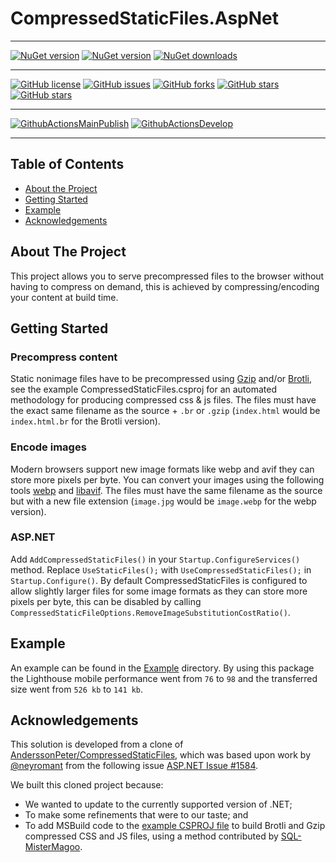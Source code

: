 # CompressedStaticFiles.AspNet


---



[![NuGet version](https://img.shields.io/nuget/v/CompressedStaticFiles.AspNetCore?logo=nuget&label=nuget%20version&style=flat-square)](https://www.nuget.org/packages/CompressedStaticFiles.AspNetCore/)
[![NuGet version](https://img.shields.io/nuget/vpre/CompressedStaticFiles.AspNetCore?logo=nuget&label=nuget%20pre-release&style=flat-square)](https://www.nuget.org/packages/CompressedStaticFiles.AspNetCore/)
[![NuGet downloads](https://img.shields.io/nuget/dt/CompressedStaticFiles.AspNetCore?logo=nuget&label=nuget%20downloads&style=flat-square)](https://www.nuget.org/packages/CompressedStaticFiles.AspNetCore/)


---


[![GitHub license](https://img.shields.io/badge/license-Apache%202-blue.svg)](https://raw.githubusercontent.com/material-blazor/CompressedStaticFiles.AspNetCore/main/LICENSE)
[![GitHub issues](https://img.shields.io/github/issues/Material-Blazor/CompressedStaticFiles.AspNetCore?logo=github&style=flat-square)](https://github.com/Material-Blazor/CompressedStaticFiles.AspNetCore/issues)
[![GitHub forks](https://img.shields.io/github/forks/Material-Blazor/CompressedStaticFiles.AspNetCore?logo=github&style=flat-square)](https://github.com/Material-Blazor/CompressedStaticFiles.AspNetCore/network/members)
[![GitHub stars](https://img.shields.io/github/stars/Material-Blazor/CompressedStaticFiles.AspNetCore?logo=github&style=flat-square)](https://github.com/Material-Blazor/CompressedStaticFiles.AspNetCore/stargazers)
[![GitHub stars](https://img.shields.io/github/watchers/Material-Blazor/CompressedStaticFiles.AspNetCore?logo=github&style=flat-square)](https://github.com/Material-Blazor/CompressedStaticFiles.AspNetCore/watchers)

---

[![GithubActionsMainPublish](https://img.shields.io/github/workflow/status/Material-Blazor/CompressedStaticFiles.AspNetCore/GithubActionsRelease?label=actions%20release&logo=github&style=flat-square)](https://github.com/Material-Blazor/CompressedStaticFiles.AspNetCore/actions?query=workflow%3AGithubActionsRelease)
[![GithubActionsDevelop](https://img.shields.io/github/workflow/status/Material-Blazor/CompressedStaticFiles.AspNetCore/GithubActionsWIP?label=actions%20wip&logo=github&style=flat-square)](https://github.com/Material-Blazor/CompressedStaticFiles.AspNetCore/actions?query=workflow%3AGithubActionsWIP)

---




## Table of Contents
* [About the Project](#about-the-project)
* [Getting Started](#getting-started)
* [Example](#example)
* [Acknowledgements](#acknowledgements)

## About The Project
This project allows you to serve precompressed files to the browser without having to compress on demand, this is achieved by compressing/encoding your content at build time.

## Getting Started

### Precompress content
Static nonimage files have to be precompressed using [Gzip](https://en.wikipedia.org/wiki/Gzip) and/or [Brotli](https://en.wikipedia.org/wiki/Brotli), see the example CompressedStaticFiles.csproj for an automated methodology for producing compressed css & js files.
The files must have the exact same filename as the source + `.br` or `.gzip` (`index.html` would be `index.html.br` for the Brotli version).

### Encode images
Modern browsers support new image formats like webp and avif they can store more pixels per byte.
You can convert your images using the following tools [webp](https://developers.google.com/speed/webp/download) and [libavif](https://github.com/AOMediaCodec/libavif).
The files must have the same filename as the source but with a new file extension (`image.jpg` would be `image.webp` for the webp version).

### ASP.NET
Add `AddCompressedStaticFiles()` in your `Startup.ConfigureServices()` method.
Replace `UseStaticFiles();` with `UseCompressedStaticFiles();` in `Startup.Configure()`.
By default CompressedStaticFiles is configured to allow slightly larger files for some image formats as they can store more pixels per byte, this can be disabled by calling `CompressedStaticFileOptions.RemoveImageSubstitutionCostRatio()`.

## Example
An example can be found in the [Example](https://github.com/material-blazor/CompressedStaticFiles.AspNetCore/tree/main/CompressedStaticFiles.Example) directory.
By using this package the Lighthouse mobile performance went from `76` to `98` and the transferred size went from `526 kb` to `141 kb`.

## Acknowledgements
    
This solution is developed from a clone of [AnderssonPeter/CompressedStaticFiles](https://github.com/AnderssonPeter/CompressedStaticFiles),
which was based upon work by [@neyromant](https://github.com/neyromant) from the following issue [ASP.NET Issue #1584](https://github.com/aspnet/Home/issues/1584#issuecomment-227455026).

We built this cloned project because:

- We wanted to update to the currently supported version of .NET;
- To make some refinements that were to our taste; and
- To add MSBuild code to the [example CSPROJ file](https://github.com/Material-Blazor/CompressedStaticFiles.AspNetCore/blob/main/CompressedStaticFiles.Example/CompressedStaticFiles.Example.csproj#L37) to build Brotli and Gzip compressed CSS and JS files, using a method contributed by [SQL-MisterMagoo](https://github.com/SQL-MisterMagoo).